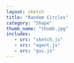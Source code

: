 ```yaml
---
layout: sketch
title: "Random Circles" 
category: "Shape" 
thumb_name: "thumb.jpg"
includes:
   - src: "sketch.js"
   - src: "agent.js"
   - src: "gui.js"
---
```


<!-- 

  You can change the title, category and thumb as you like 
  (just make sure the folder contain a jpg for the thumb with the correct name)
  Do not change the first line "layout: sketch"

  If you need to customize this html page:
    1) delete the line "layout: sketch"
    2) copy the content of "/_layouts/sketch.html" below. 
    Make sure to leave one line of space between the markup above and the html code

-->